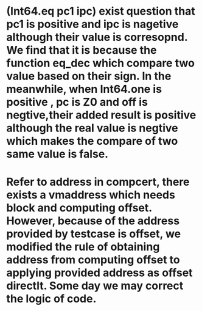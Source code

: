 # (Int64.eq pc1 ipc) exist question that pc1 is positive and ipc is nagetive although their value is corresopnd. We find that it is because the function eq_dec which compare two value based on their sign. In the meanwhile, when Int64.one is positive , pc is Z0 and off is negtive,their added result is positive although the real value is negtive which makes the compare of two same value is false.

# Refer to address in compcert, there exists a vmaddress which needs block and computing offset. However, because of the address provided by testcase is offset, we modified the rule of obtaining address from computing offset to applying provided address as offset directlt. Some day we may correct the logic of code.
